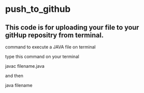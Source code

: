 # push_to_github
<h2>This code is for uploading your file to your gitHup repositry from terminal.</h2>

command to execute a JAVA file on terminal
<br>

<p>type this command on your terminal </p>
<p>javac filename.java</p>
<p>and then </p>
<p>java filename</p>
